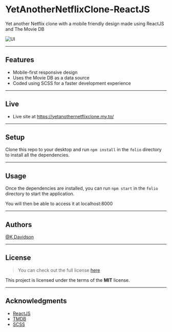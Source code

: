# YetAnotherNetflixClone-ReactJS

Yet another Netflix clone with a mobile friendly design made using ReactJS and The Movie DB

![UI](https://i.postimg.cc/TYmhK9kh/GIF-22-05-2022-04-42-08.gif)

---

## Features

-   Mobile-first responsive design
-   Uses the Movie DB as a data source
-   Coded using SCSS for a faster development experience

---

## Live

-   Live site at https://yetanothernetflixclone.my.to/

---

## Setup

Clone this repo to your desktop and run `npm install` in the `folio` directory to install all the dependencies.

---

## Usage

Once the dependencies are installed, you can run `npm start` in the `folio` directory to start the application.

You will then be able to access it at localhost:8000

---

## Authors

[@K Davidson](mailto:kaushdavidson@icloud.com)

---

## License

> You can check out the full license [here](LICENSE)

This project is licensed under the terms of the **MIT** license.

---

## Acknowledgments

-   [ReactJS](https://reactjs.org/docs/getting-started.html)
-   [TMDB](https://developers.themoviedb.org/3/getting-started)
-   [SCSS](https://sass-lang.com/documentation)
